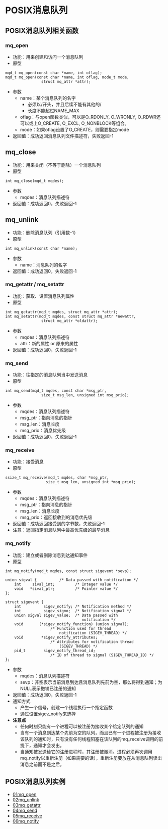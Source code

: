 # POSIX消息队列

## POSIX消息队列相关函数
### mq_open
- 功能：用来创建和访问一个消息队列
- 原型
```
mqd_t mq_open(const char *name, int oflag);
mqd_t mq_open(const char *name, int oflag, mode_t mode,
                struct mq_attr *attr);
```
- 参数
  - name：某个消息队列的名字
    - 必须以/开头，并且后续不能有其他的/
    - 长度不能超过NAME_MAX
  - oflag：与open函数类似，可以是O_RDONLY, O_WRONLY, O_RDWR还可以或上O_CREATE, O_EXCL, O_NONBLOCK等组合。
  - mode：如果oflag设置了O_CREATE，则需要指定mode
- 返回值：成功返回消息队列文件描述符，失败返回-1

## mq_close
- 功能：用来关闭（不等于删除）一个消息队列
- 原型
```
int mq_close(mqd_t mqdes);
```
- 参数
  - mqdes：消息队列描述符
- 返回值：成功返回0，失败返回-1

## mq_unlink
- 功能：删除消息队列（引用数-1）
- 原型
```
int mq_unlink(const char *name);
```
- 参数
  - name：消息队列的名字
- 返回值：成功返回0，失败返回-1

### mq_getattr / mq_setattr
- 功能：获取、设置消息队列属性
- 原型
```
int mq_getattr(mqd_t mqdes, struct mq_attr *attr);
int mq_setattr(mqd_t mqdes, const struct mq_attr *newattr,
                struct mq_attr *oldattr);
```
- 参数
  - mqdes：消息队列描述符
  - attr：新的属性 or 原来的属性
- 返回值：成功返回0，失败返回-1

### mq_send
- 功能：往指定的消息队列当中发送消息
- 原型
```
int mq_send(mqd_t mqdes, const char *msg_ptr,
                size_t msg_len, unsigned int msg_prio);
```
- 参数
  - mqdes：消息队列描述符
  - msg_ptr：指向消息的指针
  - msg_len：消息长度
  - msg_prio：消息优先级
- 返回值：成功返回0，失败返回-1

### mq_receive
- 功能：接受消息
- 原型
```
ssize_t mq_receive(mqd_t mqdes, char *msg_ptr,
                  size_t msg_len, unsigned int *msg_prio);
```
- 参数
  - mqdes：消息队列描述符
  - msg_ptr：指向消息的指针
  - msg_len：消息长度
  - msg_prio：返回接收到的消息优先级
- 返回值：成功返回接受到的字节数，失败返回-1
- 注意：返回指定消息队列中最高优先级的最早消息

### mq_notify
- 功能：建立或者删除消息到达通知事件
- 原型
```
int mq_notify(mqd_t mqdes, const struct sigevent *sevp);

union sigval {          /* Data passed with notification */
    int     sival_int;         /* Integer value */
    void   *sival_ptr;         /* Pointer value */
};

struct sigevent {
    int          sigev_notify; /* Notification method */
    int          sigev_signo;  /* Notification signal */
    union sigval sigev_value;  /* Data passed with
                                  notification */
    void       (*sigev_notify_function) (union sigval);
                    /* Function used for thread
                        notification (SIGEV_THREAD) */
    void        *sigev_notify_attributes;
                    /* Attributes for notification thread
                        (SIGEV_THREAD) */
    pid_t        sigev_notify_thread_id;
                    /* ID of thread to signal (SIGEV_THREAD_ID) */
};
```
- 参数
  - mqdes：消息队列描述符
  - sevp：非空表示当前消息到达且消息队列先前为空，那么将得到通知；为NULL表示撤销已注册的通知
- 返回值：成功返回0，失败返回-1
- 通知方式
  - 产生一个信号，创建一个线程执行一个指定函数
  - 通过设置sigev_notify来选择
- **注意点**
  - 任何时刻只能有一个进程可以被注册为接收某个给定队列的通知
  - 当有一个消息到达某个先前为空的队列，而且已有一个进程被注册为接收该队列的通知时，只有没有任何线程阳塞在该队列的mq_receive调用的前提下，通知才会发出。
  - 当通知被发送给它的注册进程时，其注册被撤消。进程必须再次调用mq_notify以重新注册（如果需要的话），重新注册要放在从消息队列读出消息之前而不是之后。


## POSIX消息队列实例
- [01mq_open](01mq_open.c)
- [02mq_unlink](02mq_unlink.c)
- [03mq_getattr](03mq_getattr.c)
- [04mq_send](04mq_send.c)
- [05mq_receive](05mq_receive.c)
- [06mq_notify](06mq_notify.c)